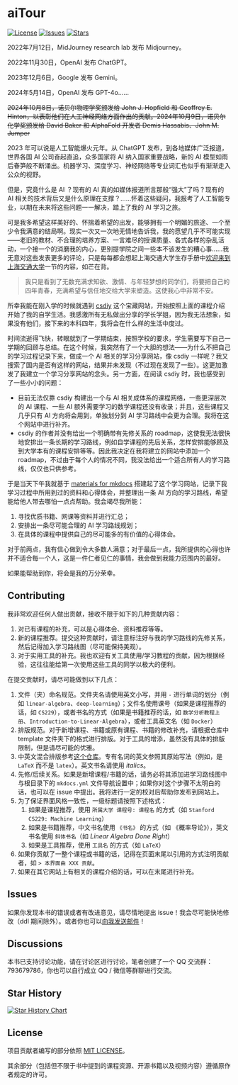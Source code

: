 # aiTour

[![License](https://img.shields.io/github/license/KinnariyaMamaTanha/aiTour)](https://github.com/KinnariyaMamaTanha/aiTour/blob/main/LICENSE)
[![Issues](https://img.shields.io/github/issues/KinnariyaMamaTanha/aiTour)](https://github.com/KinnariyaMamaTanha/aiTour/issues)
[![Stars](https://img.shields.io/github/stars/KinnariyaMamaTanha/aiTour)](https://github.com/KinnariyaMamaTanha/aiTour)

2022年7月12日，MidJourney research lab 发布 Midjourney。

2022年11月30日，OpenAI 发布 ChatGPT。

2023年12月6日，Google 发布 Gemini。

2024年5月14日，OpenAI 发布 GPT-4o……

~~2024年10月8日，诺贝尔物理学奖颁发给 John J. Hopfield 和 Geoffrey E. Hinton，以表彰他们在人工神经网络方面作出的贡献。2024年10月9日，诺贝尔化学奖颁发给 David Baker 和 AlphaFold 开发者 Demis Hassabis、John M. Jumper~~

2023 年可以说是人工智能爆火元年。从 ChatGPT 发布，到各地媒体广泛报道，世界各国 AI 公司奋起直追，众多国家将 AI 纳入国家重要战略，新的 AI 模型如雨后春笋般不断涌出。机器学习、深度学习、神经网络等专业词汇也似乎有渐渐走入公众的视野。

但是，究竟什么是 AI ？现有的 AI 真的如媒体报道所言那般“强大”了吗？现有的 AI 相关的技术背后又是什么原理在支撑？……怀着这些疑问，我报考了人工智能专业，以期在未来将这些问题一一解决，踏上了我的 AI 学习之旅。

可是我多希望这样美好的、怀揣着希望的出发，能够拥有一个明媚的旅途、一个至少令我满意的结局啊。现实一次又一次地无情地告诉我，我的愿望几乎不可能实现——老旧的教材、不合理的培养方案、一言难尽的授课质量、各式各样的杂乱活动，一个接一个的消磨我的内心，更别提学院之间一些本不该发生的糟心事……我无意对这些发表更多的评论，只是每每都会想起上海交通大学生存手册中[欢迎来到上海交通大学](https://survivesjtu.gitbook.io/survivesjtumanual/li-zhi-pian/huan-ying-lai-dao-shang-hai-jiao-tong-da-xue)一节的内容，如芒在背。

> 我只是看到了无数充满求知欲、激情、与年轻梦想的同学们，将要把自己的四年青春，充满希望与信任地交给大学来塑造。这使我心中非常不安。

所幸我能在刚入学的时候就遇到 [csdiy](https://csdiy.wiki) 这个宝藏网站，开始按照上面的课程介绍开始了我的自学生活。我感激所有无私做出分享的学长学姐，因为我无法想象，如果没有他们，接下来的本科四年，我将会在什么样的生活中度过。

时间流逝得飞快，转眼就到了一学期结束，按照学校的要求，学生需要写下自己一学期的回顾与总结。在这个时候，我突然有了一个大胆的想法——为什么不把自己的学习过程记录下来，做成一个 AI 相关的学习分享网站，像 csdiy 一样呢？我又搜索了国内是否有这样的网站，结果并未发现（不过现在发现了一些）。这更加激发了我建立一个学习分享网站的念头。另一方面，在阅读 csdiy 时，我也感受到了一些小小的问题：

- 目前无法仅靠 csdiy 构建出一个与 AI 相关成体系的课程网络，一些更深层次的 AI 课程、一些 AI 额外需要学习的数学课程还没有收录；并且，这些课程又几乎只有 AI 方向将会用到，单独划分到 AI 学习路线中会更为合理。我将在这个网站中进行补齐。
- csdiy 的作者并没有给出一个明确带有先修关系的 roadmap，这使我无法很快地安排出一条长期的学习路线，例如自学课程的先后关系，怎样安排能够顾及到大学本有的课程安排等等。因此我决定在我将建立的网站中添加一个 roadmap，不过由于每个人的情况不同，我没法给出一个适合所有人的学习路线，仅仅也只供参考。

于是当天下午我就基于 [materials for mkdocs](https://squidfunk.github.io/mkdocs-material/) 搭建起了这个学习网站，记录下我学习过程中所用到过的资料和心得体会，并整理出一条 AI 方向的学习路线，希望能给他人带去哪怕一点点帮助。我会竭尽我所能：

1. 寻找优质书籍、网课等资料并进行汇总；
2. 安排出一条尽可能合理的 AI 学习路线规划；
3. 在具体的课程中提供自己的尽可能多的有价值的心得体会。

对于前两点，我有信心做到令大多数人满意；对于最后一点，我所提供的心得也许并不适合每一个人，这是一件仁者见仁的事情，我会做到我能力范围内的最好。

如果能帮助到你，将会是我的万分荣幸。

## Contributing

我非常欢迎任何人做出贡献，接收不限于如下的几种贡献内容：

1. 对已有课程的补充，可以是心得体会、资料推荐等等。
2. 新的课程推荐。提交这种贡献时，请注意标注好与我的学习路线的先修关系，然后记得加入学习路线图（尽可能保持美观）。
3. 对于实用工具的补充。我也欢迎有关工具使用/学习教程的贡献，因为根据经验，这往往能给第一次使用这些工具的同学以极大的便利。

在提交贡献时，请尽可能做到以下几点：

1. 文件（夹）命名规范。文件夹名请使用英文小写，并用 `-` 进行单词的划分（例如 `linear-algebra`、`deep-learning`）；文件名使用课号（如果是课程推荐的话，如 `CS229`），或者书名的方式（如果是书籍推荐的话，如 `数学分析教程上册`、`Introduction-to-Linear-Algebra`），或者工具英文名（如 `Docker`）
2. 排版规范。对于新增课程、书籍或原有课程、书籍的修改补充，请根据仓库中 template 文件夹下的格式进行排版。对于工具的增添，虽然没有具体的排版限制，但是请尽可能的优雅。
3. 中英文混合排版参考[这个仓库](https://github.com/sparanoid/chinese-copywriting-guidelines/tree/master)。专有名词的英文参照其原始写法（例如，是 `LaTeX` 而不是 `latex`）。英文书名请使用 *italics*。
4. 先修/后续关系。如果是新增课程/书籍的话，请务必将其添加进学习路线图中与根目录下的 `mkdocs.yml` 文件导航设置中；如果你对这个步骤不太明白的话，也可以在 issue 中提出。我将进行一定的校对后帮助你发布到网站上。
5. 为了保证界面风格一致性，一级标题请按照下述格式：
   1. 如果是课程推荐，使用 `所属大学 课程号: 课程名` 的方式（如 `Stanford CS229: Machine Learning`）
   2. 如果是书籍推荐，中文书名使用 `《书名》` 的方式（如 《概率导论》），英文书名使用 `斜体书名`（如 *Linear Algebra Done Right*）
   3. 如果是工具推荐，使用 `工具名` 的方式（如 `LaTeX`）
6. 如果你贡献了一整个课程或书籍的话，记得在页面末尾以引用的方式注明贡献者，如 `> 本界面由 XXX 贡献`。
7. 如果在其它网站上有相关的课程介绍的话，可以在末尾进行补充。

## Issues

如果你发现本书的错误或者有改进意见，请尽情地提出 issue！我会尽可能快地修改（ddl 期间除外）。或者你也可以[向我发送邮件](mailto:jy_zhou@sjtu.edu.cn)！

## Discussions

本书已支持讨论功能，请在讨论区进行讨论，笔者创建了一个 QQ 交流群：793679786，你也可以自行成立 QQ / 微信等群聊进行交流。

## Star History

[![Star History Chart](https://api.star-history.com/svg?repos=KinnariyaMamaTanha/aiTour&type=Timeline)](https://star-history.com/#KinnariyaMamaTanha/aiTour&Timeline)

## License

项目贡献者编写的部分依照 [MIT LICENSE](https://www.tawesoft.co.uk/kb/article/mit-license-faq)。

其余部分（包括但不限于书中提到的课程资源、开源书籍以及视频内容）遵循原作者规定的许可。
